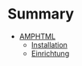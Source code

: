 # Summary

* [AMPHTML](amphtml/amphtml.md)
   * [Installation](amphtml/installation.md)
   * [Einrichtung](amphtml/einrichtung.md)

